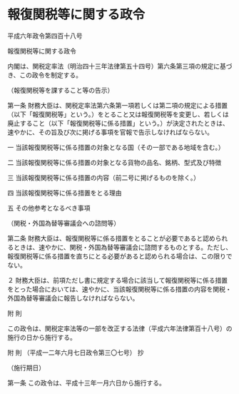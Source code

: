 # 報復関税等に関する政令

平成六年政令第四百十八号

報復関税等に関する政令

内閣は、関税定率法（明治四十三年法律第五十四号）第六条第三項の規定に基づき、この政令を制定する。

（報復関税等を課すること等の告示）

第一条 財務大臣は、関税定率法第六条第一項若しくは第二項の規定による措置（以下「報復関税等」という。）をとること又は報復関税等を変更し、若しくは廃止すること（以下「報復関税等に係る措置」という。）が決定されたときは、速やかに、その旨及び次に掲げる事項を官報で告示しなければならない。

一 当該報復関税等に係る措置の対象となる国（その一部である地域を含む。）

二 当該報復関税等に係る措置の対象となる貨物の品名、銘柄、型式及び特徴

三 当該報復関税等に係る措置の内容（前二号に掲げるものを除く。）

四 当該報復関税等に係る措置をとる理由

五 その他参考となるべき事項

（関税・外国為替等審議会への諮問等）

第二条 財務大臣は、報復関税等に係る措置をとることが必要であると認められるときは、速やかに、関税・外国為替等審議会に諮問するものとする。ただし、報復関税等に係る措置を直ちにとる必要があると認められる場合は、この限りでない。

２ 財務大臣は、前項ただし書に規定する場合に該当して報復関税等に係る措置をとった場合においては、速やかに、当該報復関税等に係る措置の内容を関税・外国為替等審議会に報告しなければならない。

附 則

この政令は、関税定率法等の一部を改正する法律（平成六年法律第百十八号）の施行の日から施行する。

附 則 （平成一二年六月七日政令第三〇七号） 抄

（施行期日）

第一条 この政令は、平成十三年一月六日から施行する。
